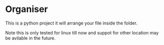 # Organiser
This is a python project it will arrange your file inside the folder.

Note this is only tested for linux till now and suppot for other location may be avilable in the future.

